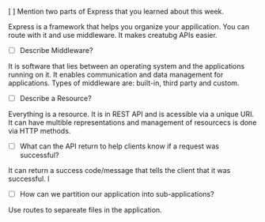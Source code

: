[ ] Mention two parts of Express that you learned about this week.

Express is a framework that helps you organize your appilication. You can route with it and use middleware. It makes creatubg APIs easier.

- [ ] Describe Middleware?

It is software that lies between an operating system and the applications running on it. It enables communication and data management for applications. Types of middleware are: built-in, third party and custom.

- [ ] Describe a Resource?

Everything is a resource. It is in REST API and is acessible via a unique URI. It can have multible representations and management of resourcecs is done via HTTP methods.

- [ ] What can the API return to help clients know if a request was successful?

It can return a success code/message that tells the client that it was successful. l

- [ ] How can we partition our application into sub-applications?

Use routes to separeate files in the application. 
